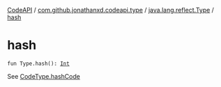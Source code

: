 [CodeAPI](../../index.md) / [com.github.jonathanxd.codeapi.type](../index.md) / [java.lang.reflect.Type](index.md) / [hash](.)

# hash

`fun Type.hash(): `[`Int`](https://kotlinlang.org/api/latest/jvm/stdlib/kotlin/-int/index.html)

See [CodeType.hashCode](../-code-type/hash-code.md)

